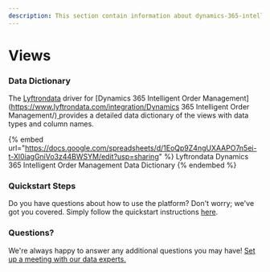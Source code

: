 ```yaml
---
description: This section contain information about dynamics-365-intelligent-order-management connector views information
---
```


# Views

### Data Dictionary

The [Lyftrondata](https://www.lyftrondata.com/) driver for [Dynamics 365 Intelligent Order Management](https://www.lyftrondata.com/integration/Dynamics 365 Intelligent Order Management/)[ ](https://www.lyftrondata.com/integration/dynamics-365-intelligent-order-management/)provides a detailed data dictionary of the views with data types and column names.

{% embed url="https://docs.google.com/spreadsheets/d/1EoQp9Z4ngUXAAPO7n5ei-t-Xl0iagGniVo3z44BWSYM/edit?usp=sharing" %}
Lyftrondata Dynamics 365 Intelligent Order Management Data Dictionary
{% endembed %}

### Quickstart Steps

Do you have questions about how to use the platform? Don't worry; we've got you covered. Simply follow the quickstart instructions [here](../../../../quickstart-steps.md).

### Questions? <a href="#questions" id="questions"></a>

We're always happy to answer any additional questions you may have! [Set up a meeting with our data experts.](https://www.lyftrondata.com/book-a-meeting/)


